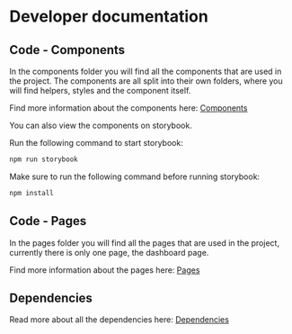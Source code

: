 # Developer documentation

## Code - Components

In the components folder you will find all the components that are used in the project. The components are all split into their own folders, where you will find helpers, styles and the component itself.

Find more information about the components here: [Components](./components.md)

You can also view the components on storybook.

Run the following command to start storybook:

```bash
npm run storybook
```

Make sure to run the following command before running storybook:

```bash
npm install
```

## Code - Pages

In the pages folder you will find all the pages that are used in the project, currently there is only one page, the dashboard page.

Find more information about the pages here: [Pages](./pages.md)

## Dependencies

Read more about all the dependencies here: [Dependencies](./dependencies.md)
